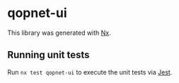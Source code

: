 # qopnet-ui

This library was generated with [Nx](https://nx.dev).

## Running unit tests

Run `nx test qopnet-ui` to execute the unit tests via [Jest](https://jestjs.io).
